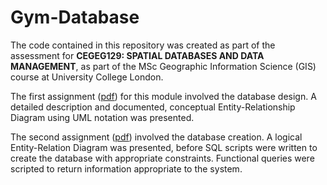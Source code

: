 # Gym-Database

The code contained in this repository was created as part of the assessment for  **CEGEG129: SPATIAL DATABASES AND DATA MANAGEMENT**, as part of the MSc Geographic Information Science (GIS) course at University College London.

The first assignment ([pdf](https://github.com/CoryWilliamsGIS/Gym-Database/blob/master/CEGEG129%20-%20Assignment%201.pdf)) for this module involved the database design. A detailed description and documented, conceptual Entity-Relationship Diagram using UML notation was presented. 

The second assignment ([pdf](https://github.com/CoryWilliamsGIS/Gym-Database/blob/master/CEGEG129%20-%20Assignment%202.pdf)) involved the database creation. A logical Entity-Relation Diagram was presented, before SQL scripts were written to create the database with appropriate constraints. Functional queries were scripted to return information appropriate to the system.
